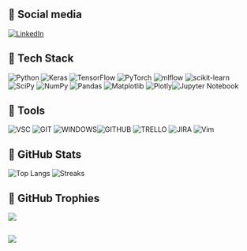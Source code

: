 ## 🔧 Social media
[![LinkedIn](https://img.shields.io/badge/linkedin-%230077B5.svg?style=for-the-badge&logo=linkedin&logoColor=white)](https://linkedin.com/in/mariusz-andziak-b72aa222a) 

## 🔧 Tech Stack
![Python](https://img.shields.io/badge/python-3670A0?style=for-the-badge&logo=python&logoColor=ffdd54) ![Keras](https://img.shields.io/badge/Keras-%23D00000.svg?style=for-the-badge&logo=Keras&logoColor=white) ![TensorFlow](https://img.shields.io/badge/TensorFlow-%23FF6F00.svg?style=for-the-badge&logo=TensorFlow&logoColor=white) ![PyTorch](https://img.shields.io/badge/PyTorch-%23EE4C2C.svg?style=for-the-badge&logo=PyTorch&logoColor=white) ![mlflow](https://img.shields.io/badge/mlflow-%23d9ead3.svg?style=for-the-badge&logo=numpy&logoColor=blue) ![scikit-learn](https://img.shields.io/badge/scikit--learn-%23F7931E.svg?style=for-the-badge&logo=scikit-learn&logoColor=white) ![SciPy](https://img.shields.io/badge/SciPy-%230C55A5.svg?style=for-the-badge&logo=scipy&logoColor=%white) ![NumPy](https://img.shields.io/badge/numpy-%23013243.svg?style=for-the-badge&logo=numpy&logoColor=white) ![Pandas](https://img.shields.io/badge/pandas-%23150458.svg?style=for-the-badge&logo=pandas&logoColor=white) ![Matplotlib](https://img.shields.io/badge/Matplotlib-%23ffffff.svg?style=for-the-badge&logo=Matplotlib&logoColor=black) ![Plotly](https://img.shields.io/badge/Plotly-%233F4F75.svg?style=for-the-badge&logo=plotly&logoColor=white)![Jupyter Notebook](https://img.shields.io/badge/jupyter-%23FA0F00.svg?style=for-the-badge&logo=jupyter&logoColor=white)

## 🔧 Tools
![VSC](https://camo.githubusercontent.com/42ada9cc774b9d2b4cf35691820a881d70657ae42c3a074f00c7e9add6352361/68747470733a2f2f696d672e736869656c64732e696f2f62616467652f56697375616c5f53747564696f5f436f64652d3030373844343f7374796c653d666f722d7468652d6261646765266c6f676f3d76697375616c25323073747564696f253230636f6465266c6f676f436f6c6f723d7768697465) ![GIT](https://camo.githubusercontent.com/bd2bd127c104ba5c98bb12c70801b075aee1f040009089510f69554300e7ff41/68747470733a2f2f696d672e736869656c64732e696f2f62616467652f4769742d4630353033323f7374796c653d666f722d7468652d6261646765266c6f676f3d676974266c6f676f436f6c6f723d7768697465)
![WINDOWS](https://camo.githubusercontent.com/41281b9a32f13ac5b9d41ed9bae12c0de662f948f9bf59fd19df354fe49af146/68747470733a2f2f696d672e736869656c64732e696f2f62616467652f57696e646f77732d3030373844363f7374796c653d666f722d7468652d6261646765266c6f676f3d77696e646f7773266c6f676f436f6c6f723d7768697465)![GITHUB](https://camo.githubusercontent.com/fbc3df79ffe1a99e482b154b29262ecbb10d6ee4ed22faa82683aa653d72c4e1/68747470733a2f2f696d672e736869656c64732e696f2f62616467652f4769744875622d3130303030303f7374796c653d666f722d7468652d6261646765266c6f676f3d676974687562266c6f676f436f6c6f723d7768697465) ![TRELLO](https://camo.githubusercontent.com/1148df3d1b7d1095c23b4f113dc4aba2fb637b9f5f6dd8e6de65501dfec93c62/68747470733a2f2f696d672e736869656c64732e696f2f62616467652f5472656c6c6f2d3144413146323f7374796c653d666f722d7468652d6261646765266c6f676f3d7472656c6c6f266c6f676f436f6c6f723d7768697465) ![JIRA](https://camo.githubusercontent.com/fb345365303e90274e425a52f514764324e3f11be76768174d04819ff83ab2e5/68747470733a2f2f696d672e736869656c64732e696f2f62616467652f4a6972612d3839324341303f7374796c653d666f722d7468652d6261646765266c6f676f3d6a697261266c6f676f436f6c6f723d7768697465) ![Vim](https://img.shields.io/badge/VIM-%2311AB00.svg?style=for-the-badge&logo=vim&logoColor=white)

## 🔧 GitHub Stats
![Top Langs](https://github-readme-stats.vercel.app/api/top-langs/?username=MariuszAndziak&hide=TeX&layout=compact&theme=transparent&text_color=FFFFFF&hide_border=true&title_color=FFFFFF&icon_color=FFFFFF) ![Streaks](https://github-readme-streak-stats.herokuapp.com/?user=MariuszAndziak&theme=transparent&hide_border=true&ring=FFFFFF&fire=FFFFFF&currStreakNum=FFFFFF&sideNums=FFFFFF&currStreakLabel=FFFFFF&sideLabels=FFFFFF&dates=FFFFFF)<br/>

## 🔧 GitHub Trophies
![](https://github-profile-trophy.vercel.app/?username=MariuszAndziak&theme=buddhism&no-frame=true&no-bg=true&margin-w=4&title=Commits,PullRequest,Repositories,Issues)

##
[![](https://visitcount.itsvg.in/api?id=MariuszAndziak&icon=0&color=12&pretty=true)](https://visitcount.itsvg.in)

